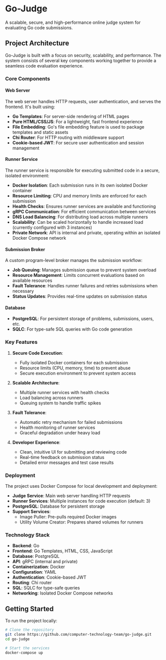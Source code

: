 # Go-Judge

A scalable, secure, and high-performance online judge system for evaluating Go code submissions.

## Project Architecture

Go-Judge is built with a focus on security, scalability, and performance. The system consists of several key components working together to provide a seamless code evaluation experience.

### Core Components

#### Web Server

The web server handles HTTP requests, user authentication, and serves the frontend. It's built using:

- **Go Templates**: For server-side rendering of HTML pages
- **Pure HTML/CSS/JS**: For a lightweight, fast frontend experience
- **File Embedding**: Go's file embedding feature is used to package templates and static assets
- **Chi Router**: For HTTP routing with middleware support
- **Cookie-based JWT**: For secure user authentication and session management

#### Runner Service

The runner service is responsible for executing submitted code in a secure, isolated environment:

- **Docker Isolation**: Each submission runs in its own isolated Docker container
- **Resource Limiting**: CPU and memory limits are enforced for each submission
- **Health Checks**: Ensures runner services are available and functioning
- **gRPC Communication**: For efficient communication between services
- **DNS Load Balancing**: For distributing load across multiple runners
- **Scalability**: Can be scaled horizontally to handle increased load (currently configured with 3 instances)
- **Private Network**: API is internal and private, operating within an isolated Docker Compose network

#### Submission Broker

A custom program-level broker manages the submission workflow:

- **Job Queuing**: Manages submission queue to prevent system overload
- **Resource Management**: Limits concurrent evaluations based on available resources
- **Fault Tolerance**: Handles runner failures and retries submissions when necessary
- **Status Updates**: Provides real-time updates on submission status

#### Database

- **PostgreSQL**: For persistent storage of problems, submissions, users, etc.
- **SQLC**: For type-safe SQL queries with Go code generation

### Key Features

1. **Secure Code Execution**:

   - Fully isolated Docker containers for each submission
   - Resource limits (CPU, memory, time) to prevent abuse
   - Secure execution environment to prevent system access

2. **Scalable Architecture**:

   - Multiple runner services with health checks
   - Load balancing across runners
   - Queuing system to handle traffic spikes

3. **Fault Tolerance**:

   - Automatic retry mechanism for failed submissions
   - Health monitoring of runner services
   - Graceful degradation under heavy load

4. **Developer Experience**:
   - Clean, intuitive UI for submitting and reviewing code
   - Real-time feedback on submission status
   - Detailed error messages and test case results

### Deployment

The project uses Docker Compose for local development and deployment:

- **Judge Service**: Main web server handling HTTP requests
- **Runner Services**: Multiple instances for code execution (default: 3)
- **PostgreSQL**: Database for persistent storage
- **Support Services**:
  - Image Puller: Pre-pulls required Docker images
  - Utility Volume Creator: Prepares shared volumes for runners

### Technology Stack

- **Backend**: Go
- **Frontend**: Go Templates, HTML, CSS, JavaScript
- **Database**: PostgreSQL
- **API**: gRPC (internal and private)
- **Containerization**: Docker
- **Configuration**: YAML
- **Authentication**: Cookie-based JWT
- **Routing**: Chi router
- **SQL**: SQLC for type-safe queries
- **Networking**: Isolated Docker Compose networks

## Getting Started

To run the project locally:

```bash
# Clone the repository
git clone https://github.com/computer-technology-team/go-judge.git
cd go-judge

# Start the services
docker-compose up
```
